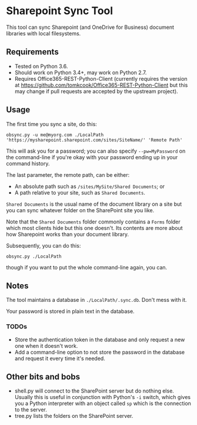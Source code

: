 # Sharepoint Sync Tool

This tool can sync Sharepoint (and OneDrive for Business) document libraries
with local filesystems.

## Requirements
- Tested on Python 3.6.
- Should work on Python 3.4+, may work on Python 2.7.
- Requires Office365-REST-Python-Client (currently requires the version at https://github.com/tomkcook/Office365-REST-Python-Client but this may change if pull requests are accepted by the upstream project).

## Usage

The first time you sync a site, do this:

    obsync.py -u me@myorg.com ./LocalPath 'https://mysharepoint.sharepoint.com/sites/SiteName/' 'Remote Path'

This will ask you for a password; you can also specify `--pw=MyPassword` on the
command-line if you're okay with your password ending up in your command
history.

The last parameter, the remote path, can be either:

- An absolute path such as `/sites/MySite/Shared Documents`; or
- A path relative to your site, such as `Shared Documents`.

`Shared Documents` is the usual name of the document library on a site but you
can sync whatever folder on the SharePoint site you like.

Note that the `Shared Documents` folder commonly contains a `Forms` folder which
most clients hide but this one doesn't.  Its contents are more about how
Sharepoint works than your document library.

Subsequently, you can do this:

    obsync.py ./LocalPath

though if you want to put the whole command-line again, you can.

## Notes

The tool maintains a database in `./LocalPath/.sync.db`.  Don't mess with it.

Your password is stored in plain text in the database.

### TODOs

 - Store the authentication token in the database and only request a new one
   when it doesn't work.
 - Add a command-line option to not store the password in the database and
   request it every time it's needed.

## Other bits and bobs

 - shell.py will connect to the SharePoint server but do nothing else.  Usually
   this is useful in conjunction with Python's `-i` switch, which gives you a
   Python interpreter with an object called `sp` which is the connection to
   the server.
 - tree.py lists the folders on the SharePoint server.
